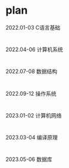 # plan
2022.01-03
C语言基础
#
2022.04-06
计算机系统
#
2022.07-08
数据结构
#
2022.09-12
操作系统
#
2023.01-02
计算机网络
#
2023.03-04
编译原理
#
2023.05-06
数据库
